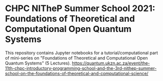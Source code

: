 # CHPC NITheP Summer School 2021: Foundations of Theoretical and Computational Open Quantum Systems

This repository contains Jupyter notebooks for a tutorial/computational part of mini-series on "Foundations of Theoretical and Computational Open Quantum Systems" (5 Lectures).
https://quantum.ukzn.ac.za/event/the-11th-chpc-introductory-programming-school-and-the-3rd-nithep-summer-school-on-the-foundations-of-theoretical-and-computational-science/
